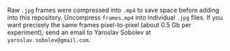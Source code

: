 Raw `.jpg` frames were compressed into `.mp4` to save space before adding into this repository.
Uncompress `frames.mp4` into individual `.jpg` files.
If you want precisely the same frames pixel-to-pixel (about 0.5 Gb per experiment), send an email to Yaroslav Sobolev
at `yaroslav.sobolev@gmail.com`.